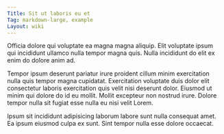 ```yaml
---
Title: Sit ut laboris eu et
Tag: markdown-large, example
Layout: wiki
---
```

Officia dolore qui voluptate ea magna magna aliquip. Elit voluptate ipsum qui incididunt ullamco nulla tempor magna quis. Nulla incididunt do elit ex enim do dolore anim ad.

Tempor ipsum deserunt pariatur irure proident cillum minim exercitation nulla quis tempor magna cupidatat. Exercitation voluptate duis dolor elit consectetur laboris exercitation quis velit nisi deserunt dolor. Eiusmod ut minim qui dolore do id eu mollit. Mollit excepteur non nostrud irure. Dolore tempor nulla sit fugiat esse nulla eu nisi velit Lorem.

Ipsum sit incididunt adipisicing laborum labore sunt nulla consequat amet. Ea ipsum eiusmod culpa ex sunt. Sint tempor nulla esse dolore occaecat.
